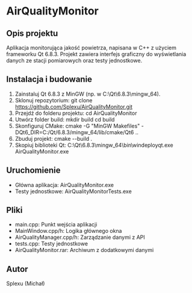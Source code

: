 AirQualityMonitor
=================

Opis projektu
-------------
Aplikacja monitorująca jakość powietrza, napisana w C++ z użyciem frameworku Qt 6.8.3. Projekt zawiera interfejs graficzny do wyświetlania danych ze stacji pomiarowych oraz testy jednostkowe.

Instalacja i budowanie
----------------------
1. Zainstaluj Qt 6.8.3 z MinGW (np. w C:\Qt\6.8.3\mingw_64).
2. Sklonuj repozytorium:
   git clone https://github.com/Splexu/AirQualityMonitor.git
3. Przejdź do folderu projektu:
   cd AirQualityMonitor
4. Utwórz folder build:
   mkdir build
   cd build
5. Skonfiguruj CMake:
   cmake -G "MinGW Makefiles" -DQt6_DIR=C:/Qt/6.8.3/mingw_64/lib/cmake/Qt6 ..
6. Zbuduj projekt:
   cmake --build .
7. Skopiuj biblioteki Qt:
   C:\Qt\6.8.3\mingw_64\bin\windeployqt.exe AirQualityMonitor.exe

Uruchomienie
------------
- Główna aplikacja: AirQualityMonitor.exe
- Testy jednostkowe: AirQualityMonitorTests.exe

Pliki
-----
- main.cpp: Punkt wejścia aplikacji
- MainWindow.cpp/h: Logika głównego okna
- AirQualityManager.cpp/h: Zarządzanie danymi z API
- tests.cpp: Testy jednostkowe
- AirQualityMonitor.rar: Archiwum z dodatkowymi danymi

Autor
-----
Splexu (Michał)
